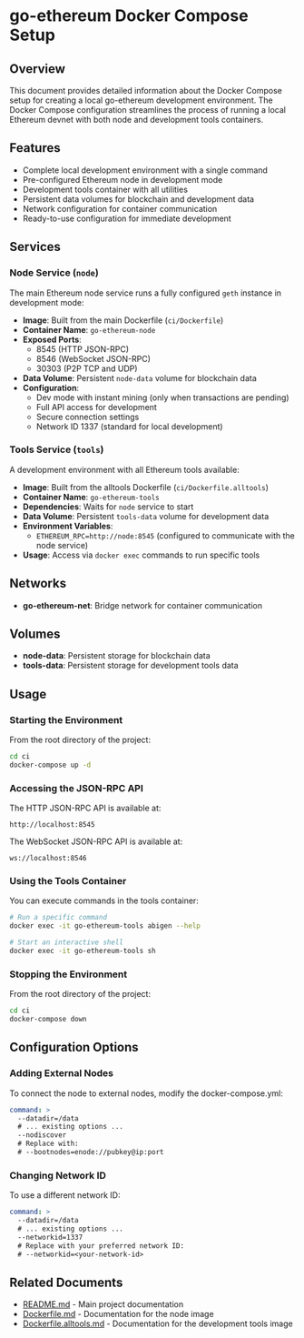 # go-ethereum Docker Compose Setup

## Overview

This document provides detailed information about the Docker Compose setup for creating a local go-ethereum development environment. The Docker Compose configuration streamlines the process of running a local Ethereum devnet with both node and development tools containers.

## Features

- Complete local development environment with a single command
- Pre-configured Ethereum node in development mode
- Development tools container with all utilities
- Persistent data volumes for blockchain and development data
- Network configuration for container communication
- Ready-to-use configuration for immediate development

## Services

### Node Service (`node`)

The main Ethereum node service runs a fully configured `geth` instance in development mode:

- **Image**: Built from the main Dockerfile (`ci/Dockerfile`)
- **Container Name**: `go-ethereum-node`
- **Exposed Ports**:
  - 8545 (HTTP JSON-RPC)
  - 8546 (WebSocket JSON-RPC)
  - 30303 (P2P TCP and UDP)
- **Data Volume**: Persistent `node-data` volume for blockchain data
- **Configuration**: 
  - Dev mode with instant mining (only when transactions are pending)
  - Full API access for development
  - Secure connection settings
  - Network ID 1337 (standard for local development)

### Tools Service (`tools`)

A development environment with all Ethereum tools available:

- **Image**: Built from the alltools Dockerfile (`ci/Dockerfile.alltools`)
- **Container Name**: `go-ethereum-tools`
- **Dependencies**: Waits for `node` service to start
- **Data Volume**: Persistent `tools-data` volume for development data
- **Environment Variables**:
  - `ETHEREUM_RPC=http://node:8545` (configured to communicate with the node service)
- **Usage**: Access via `docker exec` commands to run specific tools

## Networks

- **go-ethereum-net**: Bridge network for container communication

## Volumes

- **node-data**: Persistent storage for blockchain data
- **tools-data**: Persistent storage for development tools data

## Usage

### Starting the Environment

From the root directory of the project:

```bash
cd ci
docker-compose up -d
```

### Accessing the JSON-RPC API

The HTTP JSON-RPC API is available at:
```
http://localhost:8545
```

The WebSocket JSON-RPC API is available at:
```
ws://localhost:8546
```

### Using the Tools Container

You can execute commands in the tools container:

```bash
# Run a specific command
docker exec -it go-ethereum-tools abigen --help

# Start an interactive shell
docker exec -it go-ethereum-tools sh
```

### Stopping the Environment

From the root directory of the project:

```bash
cd ci
docker-compose down
```

## Configuration Options

### Adding External Nodes

To connect the node to external nodes, modify the docker-compose.yml:

```yaml
command: >
  --datadir=/data
  # ... existing options ...
  --nodiscover
  # Replace with:
  # --bootnodes=enode://pubkey@ip:port
```

### Changing Network ID

To use a different network ID:

```yaml
command: >
  --datadir=/data
  # ... existing options ...
  --networkid=1337
  # Replace with your preferred network ID:
  # --networkid=<your-network-id>
```

## Related Documents

- [README.md](../README.md) - Main project documentation
- [Dockerfile.md](Dockerfile.md) - Documentation for the node image
- [Dockerfile.alltools.md](Dockerfile.alltools.md) - Documentation for the development tools image 